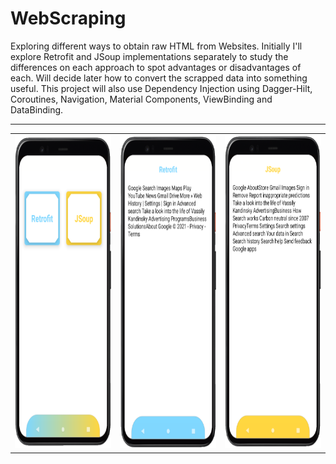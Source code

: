 # WebScraping
Exploring different ways to obtain raw HTML from Websites. Initially I'll explore Retrofit and JSoup implementations separately to study the differences on each approach to spot advantages or disadvantages of each. Will decide later how to convert the scrapped data into something useful. This project will also use Dependency Injection using Dagger-Hilt, Coroutines, Navigation, Material Components, ViewBinding and DataBinding.
<br>
<hr>
 <table border="0">
  <tr>
  <th><img src="https://github.com/RysanekRivera/WebScraping/blob/master/webscraping_1.png" width="250" height="500"></th>
  <th><img src="https://github.com/RysanekRivera/WebScraping/blob/master/webscraping_2.png" width="250" height="500"></th>
  <th><img src="https://github.com/RysanekRivera/WebScraping/blob/master/webscraping_3.png" width="250" height="500"></th>
 </tr>
  </table>


